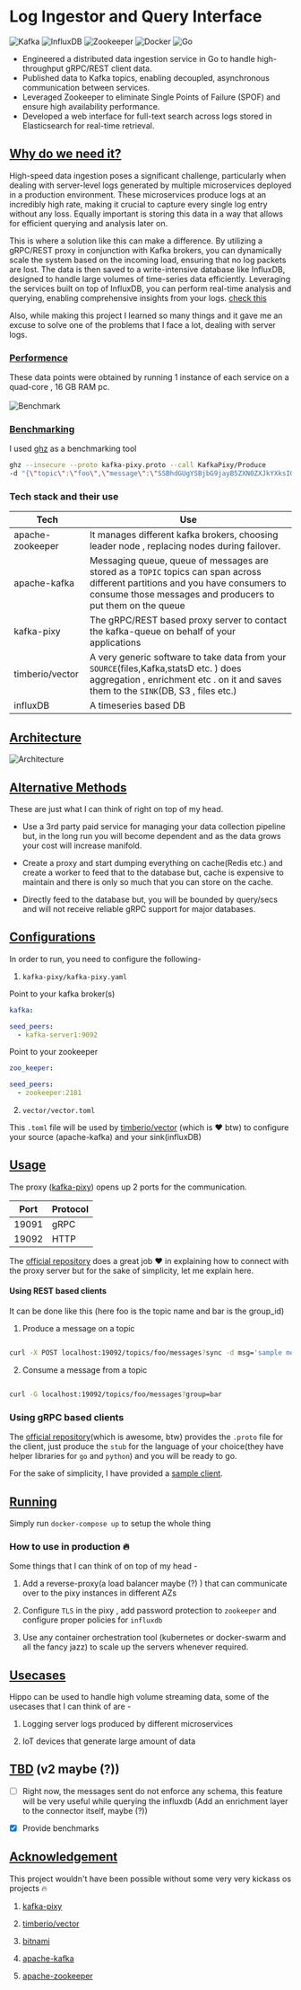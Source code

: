 # Log Ingestor and Query Interface 

![Kafka](https://img.shields.io/badge/kafka-2.3.0-green) ![InfluxDB](https://img.shields.io/badge/influxdb-1.8-green) ![Zookeeper](https://img.shields.io/badge/zookeeper-3.6.2-green) ![Docker](https://img.shields.io/badge/docker-20.10.2-blue) ![Go](https://img.shields.io/badge/go-1.15.6-blue)

- Engineered a distributed data ingestion service in Go to handle high-throughput gRPC/REST client data. 
- Published data to Kafka topics, enabling decoupled, asynchronous communication between services. 
- Leveraged Zookeeper to eliminate Single Points of Failure (SPOF) and ensure high availability performance. 
- Developed a web interface for full-text search across logs stored in Elasticsearch for real-time retrieval.

## <u> Why do we need it? </u>

High-speed data ingestion poses a significant challenge, particularly when dealing with server-level logs generated by multiple microservices deployed in a production environment. These microservices produce logs at an incredibly high rate, making it crucial to capture every single log entry without any loss. Equally important is storing this data in a way that allows for efficient querying and analysis later on.

This is where a solution like this can make a difference. By utilizing a gRPC/REST proxy in conjunction with Kafka brokers, you can dynamically scale the system based on the incoming load, ensuring that no log packets are lost. The data is then saved to a write-intensive database like InfluxDB, designed to handle large volumes of time-series data efficiently. Leveraging the services built on top of InfluxDB, you can perform real-time analysis and querying, enabling comprehensive insights from your logs. [check this](https://www.influxdata.com/products/)

Also, while making this project I learned so many things and it gave me an excuse to solve one of the problems that I face a lot, dealing with server logs.

### <u>Performence</u>

These data points were obtained by running 1 instance of each service on a quad-core , 16 GB RAM pc. <br> </br>
![Benchmark](assets/benchmark1.png)

### <u>Benchmarking</u>

I used [ghz](https://github.com/bojand/ghz) as a benchmarking tool

```sh
ghz --insecure --proto kafka-pixy.proto --call KafkaPixy/Produce
-d "{\"topic\":\"foo\",\"message\":\"SSBhdGUgYSBjbG9jayB5ZXN0ZXJkYXksIGl0IHdhcyB2ZXJ5IHRpbWUtY29uc3VtaW5nLg==\"}" -c 1000 -n 100 -z 5m 127.0.0.1:19091
```

### Tech stack and their use

| Tech             | Use                                                                                                                                                                                            |
| ---------------- | ---------------------------------------------------------------------------------------------------------------------------------------------------------------------------------------------- |
| apache-zookeeper | It manages different kafka brokers, choosing leader node , replacing nodes during failover.                                                                                                    |
| apache-kafka     | Messaging queue, queue of messages are stored as a `TOPIC` topics can span across different partitions and you have consumers to consume those messages and producers to put them on the queue |
| kafka-pixy       | The gRPC/REST based proxy server to contact the kafka-queue on behalf of your applications                                                                                                     |
| timberio/vector  | A very generic software to take data from your `SOURCE`(files,Kafka,statsD etc. ) does aggregation , enrichment etc . on it and saves them to the `SINK`(DB, S3 , files etc.)                  |
| influxDB         | A timeseries based DB                                                                                                                                                                          |

## <u>Architecture</u>

![Architecture](assets/architecture.png)

## <u>Alternative Methods</u>

These are just what I can think of right on top of my head.

- Use a 3rd party paid service for managing your data collection pipeline but, in the long run you will become dependent and as the data grows your cost will increase manifold.

- Create a proxy and start dumping everything on cache(Redis etc.) and create a worker to feed that to the database but, cache is expensive to maintain and there is only so much that you can store on the cache.

- Directly feed to the database but, you will be bounded by query/secs and will not receive reliable gRPC support for major databases.

## <u>Configurations </u>

In order to run, you need to configure the following-

1.  `kafka-pixy/kafka-pixy.yaml`

Point to your kafka broker(s)

```yaml
kafka:

seed_peers:
  - kafka-server1:9092
```

Point to your zookeeper

```yaml
zoo_keeper:

seed_peers:
  - zookeeper:2181
```

2.  `vector/vector.toml`

This `.toml` file will be used by [timberio/vector](https://github.com/timberio/vector) (which is :heart: btw) to configure your source (apache-kafka) and your sink(influxDB)

## <u>Usage </u>

The proxy ([kafka-pixy](https://github.com/mailgun/kafka-pixy)) opens up 2 ports for the communication.

| Port  | Protocol |
| ----- | -------- |
| 19091 | gRPC     |
| 19092 | HTTP     |

The [official repository](https://github.com/mailgun/kafka-pixy) does a great job :heart: in explaining how to connect with the proxy server but for the sake of simplicity, let me explain here.

#### Using REST based clients

It can be done like this (here foo is the topic name and bar is the group_id)

1. Produce a message on a topic

```bash

curl -X POST localhost:19092/topics/foo/messages?sync -d msg='sample message'

```

2. Consume a message from a topic

```bash

curl -G localhost:19092/topics/foo/messages?group=bar

```

### Using gRPC based clients

The [official repository](https://github.com/mailgun/kafka-pixy)(which is awesome, btw) provides the `.proto` file for the client, just produce the `stub` for the language of your choice(they have helper libraries for `go` and `python`) and you will be ready to go.

For the sake of simplicity, I have provided a [sample client]().

## <u>Running</u>

Simply run `docker-compose up` to setup the whole thing

### How to use in production :fire:

Some things that I can think of on top of my head -

1. Add a reverse-proxy(a load balancer maybe (?) ) that can communicate over to the pixy instances in different AZs

2. Configure `TLS` in the pixy , add password protection to `zookeeper` and configure proper policies for `influxdb`

3. Use any container orchestration tool (kubernetes or docker-swarm and all the fancy jazz) to scale up the servers whenever required.

## <u>Usecases</u>

Hippo can be used to handle high volume streaming data, some of the usecases that I can think of are -

1. Logging server logs produced by different microservices

2. IoT devices that generate large amount of data

## <u>TBD</u> (v2 maybe (?))

- [ ] Right now, the messages sent do not enforce any schema, this feature will be very useful while querying the influxdb (Add an enrichment layer to the connector itself, maybe (?))

- [x] Provide benchmarks

## <u>Acknowledgement</u>

This project wouldn't have been possible without some very very kickass os projects :fire:

1.  [kafka-pixy](https://github.com/mailgun/kafka-pixy)

2.  [timberio/vector](https://github.com/timberio/vector)

3.  [bitnami](https://bitnami.com/)

4.  [apache-kafka](https://github.com/apache/kafka)

5.  [apache-zookeeper](https://github.com/apache/zookeeper)

<br> <br>
